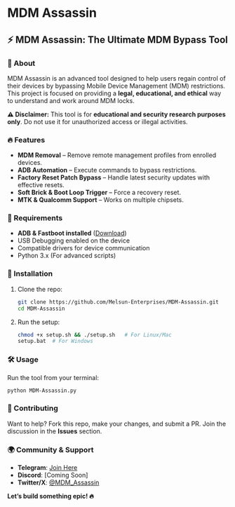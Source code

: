 # MDM Assassin

## ⚡ MDM Assassin: The Ultimate MDM Bypass Tool

### 🚀 About
MDM Assassin is an advanced tool designed to help users regain control of their devices by bypassing Mobile Device Management (MDM) restrictions. This project is focused on providing a **legal, educational, and ethical** way to understand and work around MDM locks.

**⚠ Disclaimer:** This tool is for **educational and security research purposes only**. Do not use it for unauthorized access or illegal activities.

### 🔥 Features
- **MDM Removal** – Remove remote management profiles from enrolled devices.
- **ADB Automation** – Execute commands to bypass restrictions.
- **Factory Reset Patch Bypass** – Handle latest security updates with effective resets.
- **Soft Brick & Boot Loop Trigger** – Force a recovery reset.
- **MTK & Qualcomm Support** – Works on multiple chipsets.

### 📌 Requirements
- **ADB & Fastboot installed** ([Download](https://developer.android.com/studio/releases/platform-tools))
- USB Debugging enabled on the device
- Compatible drivers for device communication
- Python 3.x (For advanced scripts)

### 🔧 Installation
1. Clone the repo:
   ```sh
   git clone https://github.com/Melsun-Enterprises/MDM-Assassin.git
   cd MDM-Assassin
   ```
2. Run the setup:
   ```sh
   chmod +x setup.sh && ./setup.sh   # For Linux/Mac
   setup.bat  # For Windows
   ```

### 🛠 Usage
Run the tool from your terminal:
```sh
python MDM-Assassin.py
```

### 🤝 Contributing
Want to help? Fork this repo, make your changes, and submit a PR. Join the discussion in the **Issues** section.

### 🌍 Community & Support
- **Telegram**: [Join Here](#)
- **Discord**: [Coming Soon]
- **Twitter/X**: [@MDM_Assassin](#)

**Let’s build something epic! 🔥**

